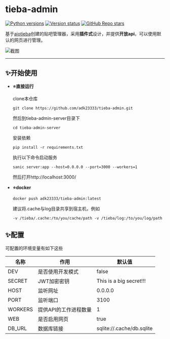 # tieba-admin

[![Python versions](https://img.shields.io/badge/python-3.10%7C3.11%7C3.12-blue)]()
[![Version status](https://img.shields.io/badge/status-dev-orange)]()
[![GitHub Repo stars](https://img.shields.io/github/stars/adk23333/tieba-admin?style=flat)]()

基于[aiotieba](https://github.com/Starry-OvO/aiotieba)创建的贴吧管理器，采用**插件式**设计，并提供**开放api**，可以使用默认的网页进行管理。

![截图](https://s2.loli.net/2024/02/14/IB4FZevdGEVfiUK.png)

---

## ✨开始使用

- **:star:直接运行**

  clone本仓库

  ```shell
  git clone https://github.com/adk23333/tieba-admin.git
  ```

  然后到tieba-admin-server目录下

  ```shell
  cd tieba-admin-server
  ```
  
  安装依赖
  ```shell
  pip install -r requirements.txt
  ```

  执行以下命令启动服务

  ```shell
  sanic server:app --host=0.0.0.0 --port=3000 --workers=1
  ```

  然后打开http://localhost:3000/



- **:star:docker**

  ```shell
  docker push adk23333/tieba-admin:latest
  ```
  
  建议将.cache与log目录共享到宿主机，例如

  ```shell
  -v /tieba/.cache:/to/you/cache/path -v /tieba/log:/to/you/log/path
  ```

## ✨配置

可配置的环境变量有如下这些

| 名称    | 作用                  | 默认值                    |
| ------- | --------------------- | ------------------------- |
| DEV     | 是否使用开发模式      | false                     |
| SECRET  | JWT加密密钥           | This is a big secret!!!   |
| HOST    | 监听网址              | 0.0.0.0                   |
| PORT    | 监听端口              | 3100                      |
| WORKERS | 提供API的工作进程数量 | 1                         |
| WEB     | 是否启用网页          | true                      |
| DB_URL  | 数据库链接            | sqlite://.cache/db.sqlite |

